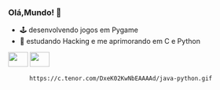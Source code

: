 ### Olá,Mundo! 🚀

- 🕹️ desenvolvendo jogos em Pygame
- 🌱 estudando Hacking e me aprimorando em C e Python

















<img height="30" width="40" src="https://cdn.jsdelivr.net/gh/devicons/devicon/icons/python/python-original.svg" /> <img height="30" width="40" src="https://cdn.jsdelivr.net/gh/devicons/devicon/icons/c/c-original.svg" />
            
            
            
       
          https://c.tenor.com/DxeK02KwNbEAAAAd/java-python.gif

          
